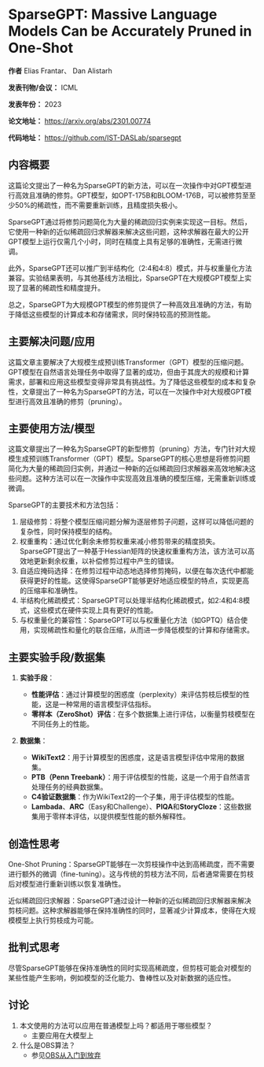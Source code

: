 # SparseGPT: Massive Language Models Can be Accurately Pruned in One-Shot

**作者** Elias Frantar、 Dan Alistarh 

**发表刊物/会议：**  ICML 

**发表年份：** 2023

**论文地址：**  https://arxiv.org/abs/2301.00774

**代码地址：** https://github.com/IST-DASLab/sparsegpt


## 内容概要

这篇论文提出了一种名为SparseGPT的新方法，可以在一次操作中对GPT模型进行高效且准确的修剪。GPT模型，如OPT-175B和BLOOM-176B，可以被修剪至至少50%的稀疏性，而不需要重新训练，且精度损失极小。

SparseGPT通过将修剪问题简化为大量的稀疏回归实例来实现这一目标。然后，它使用一种新的近似稀疏回归求解器来解决这些问题，这种求解器在最大的公开GPT模型上运行仅需几个小时，同时在精度上具有足够的准确性，无需进行微调。

此外，SparseGPT还可以推广到半结构化（2:4和4:8）模式，并与权重量化方法兼容。实验结果表明，与其他基线方法相比，SparseGPT在大规模GPT模型上实现了显著的稀疏性和精度提升。

总之，SparseGPT为大规模GPT模型的修剪提供了一种高效且准确的方法，有助于降低这些模型的计算成本和存储需求，同时保持较高的预测性能。

## 主要解决问题/应用

 这篇文章主要解决了大规模生成预训练Transformer（GPT）模型的压缩问题。GPT模型在自然语言处理任务中取得了显著的成功，但由于其庞大的规模和计算需求，部署和应用这些模型变得非常具有挑战性。为了降低这些模型的成本和复杂性，文章提出了一种名为SparseGPT的方法，可以在一次操作中对大规模GPT模型进行高效且准确的修剪（pruning）。


## 主要使用方法/模型

 这篇文章提出了一种名为SparseGPT的新型修剪（pruning）方法，专门针对大规模生成预训练Transformer（GPT）模型。SparseGPT的核心思想是将修剪问题简化为大量的稀疏回归实例，并通过一种新的近似稀疏回归求解器来高效地解决这些问题。这种方法可以在一次操作中实现高效且准确的模型压缩，无需重新训练或微调。

SparseGPT的主要技术和方法包括：

1. 层级修剪：将整个模型压缩问题分解为逐层修剪子问题，这样可以降低问题的复杂性，同时保持模型的结构。
2. 权重重构：通过优化剩余未修剪权重来减小修剪带来的精度损失。SparseGPT提出了一种基于Hessian矩阵的快速权重重构方法，该方法可以高效地更新剩余权重，以补偿修剪过程中产生的错误。
3. 自适应掩码选择：在修剪过程中动态地选择修剪掩码，以便在每次迭代中都能获得更好的性能。这使得SparseGPT能够更好地适应模型的特点，实现更高的压缩率和准确性。
4. 半结构化稀疏模式：SparseGPT可以处理半结构化稀疏模式，如2:4和4:8模式，这些模式在硬件实现上具有更好的性能。
5. 与权重量化的兼容性：SparseGPT可以与权重量化方法（如GPTQ）结合使用，实现稀疏性和量化的联合压缩，从而进一步降低模型的计算和存储需求。

## 主要实验手段/数据集


1. **实验手段**：
   - **性能评估**：通过计算模型的困惑度（perplexity）来评估剪枝后模型的性能，这是一种常用的语言模型评估指标。
   - **零样本（ZeroShot）评估**：在多个数据集上进行评估，以衡量剪枝模型在不同任务上的性能。

2. **数据集**：
   - **WikiText2**：用于计算模型的困惑度，这是语言模型评估中常用的数据集。
   - **PTB（Penn Treebank）**：用于评估模型的性能，这是一个用于自然语言处理任务的经典数据集。
   - **C4验证数据集**：作为WikiText2的一个子集，用于评估模型的性能。
   - **Lambada**、**ARC**（Easy和Challenge）、**PIQA**和**StoryCloze**：这些数据集用于零样本评估，以提供模型性能的额外解释性。


## 创造性思考

One-Shot Pruning：SparseGPT能够在一次剪枝操作中达到高稀疏度，而不需要进行额外的微调（fine-tuning）。这与传统的剪枝方法不同，后者通常需要在剪枝后对模型进行重新训练以恢复准确性。

近似稀疏回归求解器：SparseGPT通过设计一种新的近似稀疏回归求解器来解决剪枝问题。这种求解器能够在保持准确性的同时，显著减少计算成本，使得在大规模模型上执行剪枝成为可能。

## 批判式思考

尽管SparseGPT能够在保持准确性的同时实现高稀疏度，但剪枝可能会对模型的某些性能产生影响，例如模型的泛化能力、鲁棒性以及对新数据的适应性。

## 讨论 

1. 本文使用的方法可以应用在普通模型上吗？都适用于哪些模型？
   - 主要应用在大模型上
2. 什么是OBS算法？
   - 参见[OBS从入门到放弃](../BASE/OBS.md)





